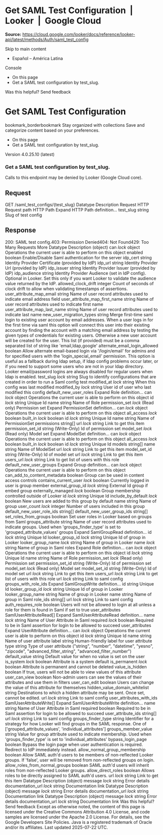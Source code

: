 # Get SAML Test Configuration  |  Looker  |  Google Cloud

**Source:** https://cloud.google.com/looker/docs/reference/looker-api/latest/methods/Auth/saml_test_config

Skip to main content 


  * Español – América Latina

Console 
  * On this page
  * Get a SAML test configuration by test_slug.




Was this helpful?
Send feedback 
#  Get SAML Test Configuration
bookmark_borderbookmark Stay organized with collections  Save and categorize content based on your preferences.
  * On this page
  * Get a SAML test configuration by test_slug.


Version 4.0.25.10 (latest) 
### Get a SAML test configuration by test_slug.
Calls to this endpoint may be denied by Looker (Google Cloud core).
## Request
GET /saml_test_configs/{test_slug} 
Datatype
Description
Request
HTTP Request 
path
HTTP Path 
Expand HTTP Path definition... 
test_slug
string 
Slug of test config
## Response
200: SAML test config.403: Permission Denied404: Not Found429: Too Many Requests More
Datatype
Description
(object)
can
_lock_
object 
Operations the current user is able to perform on this object
enabled
boolean 
Enable/Disable Saml authentication for the server
idp_cert
string 
Identity Provider Certificate (provided by IdP)
idp_url
string 
Identity Provider Url (provided by IdP)
idp_issuer
string 
Identity Provider Issuer (provided by IdP)
idp_audience
string 
Identity Provider Audience (set in IdP config). Optional in Looker. Set this only if you want Looker to validate the audience value returned by the IdP.
allowed_clock_drift
integer 
Count of seconds of clock drift to allow when validating timestamps of assertions.
user_attribute_map_email
string 
Name of user record attributes used to indicate email address field
user_attribute_map_first_name
string 
Name of user record attributes used to indicate first name
user_attribute_map_last_name
string 
Name of user record attributes used to indicate last name
new_user_migration_types
string 
Merge first-time saml login to existing user account by email addresses. When a user logs in for the first time via saml this option will connect this user into their existing account by finding the account with a matching email address by testing the given types of credentials for existing users. Otherwise a new user account will be created for the user. This list (if provided) must be a comma separated list of string like 'email,ldap,google'
alternate_email_login_allowed
boolean 
Allow alternate email-based login via '/login/email' for admins and for specified users with the 'login_special_email' permission. This option is useful as a fallback during ldap setup, if ldap config problems occur later, or if you need to support some users who are not in your ldap directory. Looker email/password logins are always disabled for regular users when ldap is enabled.
test_slug
_lock_
string 
Slug to identify configurations that are created in order to run a Saml config test
modified_at
_lock_
string 
When this config was last modified
modified_by
_lock_
string 
User id of user who last modified this config
default_new_user_roles
Expand Role definition... 
can
_lock_
object 
Operations the current user is able to perform on this object
id
_lock_
string 
Unique Id
name
string 
Name of Role
permission_set
_lock_
(Read only) Permission set
Expand PermissionSet definition... 
can
_lock_
object 
Operations the current user is able to perform on this object
all_access
_lock_
boolean 
built_in
_lock_
boolean 
id
_lock_
string 
Unique Id
name
string 
Name of PermissionSet
permissions
string[] 
url
_lock_
string 
Link to get this item
permission_set_id
string 
(Write-Only) Id of permission set
model_set
_lock_
(Read only) Model set
Expand ModelSet definition... 
can
_lock_
object 
Operations the current user is able to perform on this object
all_access
_lock_
boolean 
built_in
_lock_
boolean 
id
_lock_
string 
Unique Id
models
string[] 
name
string 
Name of ModelSet
url
_lock_
string 
Link to get this item
model_set_id
string 
(Write-Only) Id of model set
url
_lock_
string 
Link to get this item
users_url
_lock_
string 
Link to get list of users with this role
default_new_user_groups
Expand Group definition... 
can
_lock_
object 
Operations the current user is able to perform on this object
can_add_to_content_metadata
boolean 
Group can be used in content access controls
contains_current_user
_lock_
boolean 
Currently logged in user is group member
external_group_id
_lock_
string 
External Id group if embed group
externally_managed
_lock_
boolean 
Group membership controlled outside of Looker
id
_lock_
string 
Unique Id
include_by_default
_lock_
boolean 
New users are added to this group by default
name
string 
Name of group
user_count
_lock_
integer 
Number of users included in this group
default_new_user_role_ids
string[] 
default_new_user_group_ids
string[] 
set_roles_from_groups
boolean 
Set user roles in Looker based on groups from Saml
groups_attribute
string 
Name of user record attributes used to indicate groups. Used when 'groups_finder_type' is set to 'grouped_attribute_values'
groups
Expand SamlGroupRead definition... 
id
_lock_
string 
Unique Id
looker_group_id
_lock_
string 
Unique Id of group in Looker
looker_group_name
_lock_
string 
Name of group in Looker
name
_lock_
string 
Name of group in Saml
roles
Expand Role definition... 
can
_lock_
object 
Operations the current user is able to perform on this object
id
_lock_
string 
Unique Id
name
string 
Name of Role
permission_set
_lock_
(Read only) Permission set
permission_set_id
string 
(Write-Only) Id of permission set
model_set
_lock_
(Read only) Model set
model_set_id
string 
(Write-Only) Id of model set
url
_lock_
string 
Link to get this item
users_url
_lock_
string 
Link to get list of users with this role
url
_lock_
string 
Link to saml config
groups_with_role_ids
Expand SamlGroupWrite definition... 
id
string 
Unique Id
looker_group_id
_lock_
string 
Unique Id of group in Looker
looker_group_name
string 
Name of group in Looker
name
string 
Name of group in Saml
role_ids
string[] 
url
_lock_
string 
Link to saml config
auth_requires_role
boolean 
Users will not be allowed to login at all unless a role for them is found in Saml if set to true
user_attributes
SamlUserAttributeRead[] 
Expand SamlUserAttributeRead definition... 
name
_lock_
string 
Name of User Attribute in Saml
required
_lock_
boolean 
Required to be in Saml assertion for login to be allowed to succeed
user_attributes
Expand UserAttribute definition... 
can
_lock_
object 
Operations the current user is able to perform on this object
id
_lock_
string 
Unique Id
name
string 
Name of user attribute
label
string 
Human-friendly label for user attribute
type
string 
Type of user attribute ("string", "number", "datetime", "yesno", "zipcode", "advanced_filter_string", "advanced_filter_number")
default_value
string 
Default value for when no value is set on the user
is_system
_lock_
boolean 
Attribute is a system default
is_permanent
_lock_
boolean 
Attribute is permanent and cannot be deleted
value_is_hidden
boolean 
If true, users will not be able to view values of this attribute
user_can_view
boolean 
Non-admin users can see the values of their attributes and use them in filters
user_can_edit
boolean 
Users can change the value of this attribute for themselves
hidden_value_domain_whitelist
string 
Destinations to which a hidden attribute may be sent. Once set, cannot be edited.
url
_lock_
string 
Link to saml config
user_attributes_with_ids
SamlUserAttributeWrite[] 
Expand SamlUserAttributeWrite definition... 
name
string 
Name of User Attribute in Saml
required
boolean 
Required to be in Saml assertion for login to be allowed to succeed
user_attribute_ids
string[] 
url
_lock_
string 
Link to saml config
groups_finder_type
string 
Identifier for a strategy for how Looker will find groups in the SAML response. One of ['grouped_attribute_values', 'individual_attributes']
groups_member_value
string 
Value for group attribute used to indicate membership. Used when 'groups_finder_type' is set to 'individual_attributes'
bypass_login_page
boolean 
Bypass the login page when user authentication is required. Redirect to IdP immediately instead.
allow_normal_group_membership
boolean 
Allow SAML auth'd users to be members of non-reflected Looker groups. If 'false', user will be removed from non-reflected groups on login.
allow_roles_from_normal_groups
boolean 
SAML auth'd users will inherit roles from non-reflected Looker groups.
allow_direct_roles
boolean 
Allows roles to be directly assigned to SAML auth'd users.
url
_lock_
string 
Link to get this item
Datatype
Description
(object)
message
_lock_
string 
Error details
documentation_url
_lock_
string 
Documentation link
Datatype
Description
(object)
message
_lock_
string 
Error details
documentation_url
_lock_
string 
Documentation link
Datatype
Description
(object)
message
_lock_
string 
Error details
documentation_url
_lock_
string 
Documentation link
Was this helpful?
Send feedback 
Except as otherwise noted, the content of this page is licensed under the Creative Commons Attribution 4.0 License, and code samples are licensed under the Apache 2.0 License. For details, see the Google Developers Site Policies. Java is a registered trademark of Oracle and/or its affiliates.
Last updated 2025-07-22 UTC.


